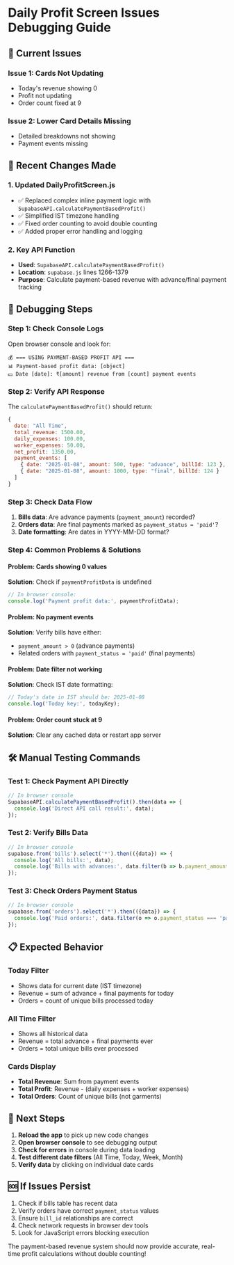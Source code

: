 # Daily Profit Screen Issues Debugging Guide

## 🐛 **Current Issues**

### **Issue 1: Cards Not Updating**
- Today's revenue showing 0
- Profit not updating
- Order count fixed at 9

### **Issue 2: Lower Card Details Missing**
- Detailed breakdowns not showing
- Payment events missing

## 🔧 **Recent Changes Made**

### **1. Updated DailyProfitScreen.js**
- ✅ Replaced complex inline payment logic with `SupabaseAPI.calculatePaymentBasedProfit()`
- ✅ Simplified IST timezone handling
- ✅ Fixed order counting to avoid double counting
- ✅ Added proper error handling and logging

### **2. Key API Function**
- **Used**: `SupabaseAPI.calculatePaymentBasedProfit()`
- **Location**: `supabase.js` lines 1266-1379
- **Purpose**: Calculate payment-based revenue with advance/final payment tracking

## 🚨 **Debugging Steps**

### **Step 1: Check Console Logs**
Open browser console and look for:
```
💰 === USING PAYMENT-BASED PROFIT API ===
📊 Payment-based profit data: [object]
💵 Date [date]: ₹[amount] revenue from [count] payment events
```

### **Step 2: Verify API Response**
The `calculatePaymentBasedProfit()` should return:
```javascript
{
  date: "All Time",
  total_revenue: 1500.00,
  daily_expenses: 100.00,  
  worker_expenses: 50.00,
  net_profit: 1350.00,
  payment_events: [
    { date: "2025-01-08", amount: 500, type: "advance", billId: 123 },
    { date: "2025-01-08", amount: 1000, type: "final", billId: 124 }
  ]
}
```

### **Step 3: Check Data Flow**
1. **Bills data**: Are advance payments (`payment_amount`) recorded?
2. **Orders data**: Are final payments marked as `payment_status = 'paid'`?
3. **Date formatting**: Are dates in YYYY-MM-DD format?

### **Step 4: Common Problems & Solutions**

#### **Problem**: Cards showing 0 values
**Solution**: Check if `paymentProfitData` is undefined
```javascript
// In browser console:
console.log('Payment profit data:', paymentProfitData);
```

#### **Problem**: No payment events
**Solution**: Verify bills have either:
- `payment_amount > 0` (advance payments)
- Related orders with `payment_status = 'paid'` (final payments)

#### **Problem**: Date filter not working  
**Solution**: Check IST date formatting:
```javascript
// Today's date in IST should be: 2025-01-08
console.log('Today key:', todayKey);
```

#### **Problem**: Order count stuck at 9
**Solution**: Clear any cached data or restart app server

## 🛠️ **Manual Testing Commands**

### **Test 1: Check Payment API Directly**
```javascript
// In browser console
SupabaseAPI.calculatePaymentBasedProfit().then(data => {
  console.log('Direct API call result:', data);
});
```

### **Test 2: Verify Bills Data**
```javascript
// In browser console  
supabase.from('bills').select('*').then(({data}) => {
  console.log('All bills:', data);
  console.log('Bills with advances:', data.filter(b => b.payment_amount > 0));
});
```

### **Test 3: Check Orders Payment Status**
```javascript
// In browser console
supabase.from('orders').select('*').then(({data}) => {
  console.log('Paid orders:', data.filter(o => o.payment_status === 'paid'));
});
```

## 📋 **Expected Behavior**

### **Today Filter**
- Shows data for current date (IST timezone)  
- Revenue = sum of advance + final payments for today
- Orders = count of unique bills processed today

### **All Time Filter**  
- Shows all historical data
- Revenue = total advance + final payments ever
- Orders = total unique bills ever processed

### **Cards Display**
- **Total Revenue**: Sum from payment events
- **Total Profit**: Revenue - (daily expenses + worker expenses)  
- **Total Orders**: Count of unique bills (not garments)

## 🎯 **Next Steps**

1. **Reload the app** to pick up new code changes
2. **Open browser console** to see debugging output
3. **Check for errors** in console during data loading
4. **Test different date filters** (All Time, Today, Week, Month)
5. **Verify data** by clicking on individual date cards

## 🆘 **If Issues Persist**

1. Check if bills table has recent data
2. Verify orders have correct `payment_status` values  
3. Ensure `bill_id` relationships are correct
4. Check network requests in browser dev tools
5. Look for JavaScript errors blocking execution

The payment-based revenue system should now provide accurate, real-time profit calculations without double counting!
